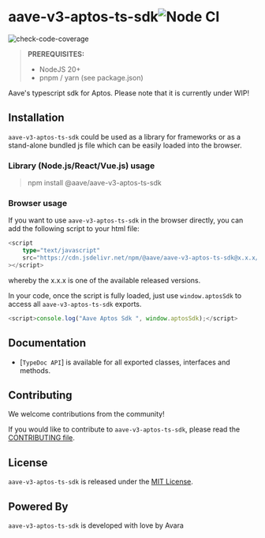 # aave-v3-aptos-ts-sdk![Node CI](https://github.com/aave/aave-v3-aptos-ts-sdk/workflows/Node.js%20CI/badge.svg)

![check-code-coverage](https://img.shields.io/badge/coverage-96.33%25-green)

> **PREREQUISITES:**
> 
>    - NodeJS 20+
>    - pnpm / yarn (see package.json)


Aave's typescript sdk for Aptos. Please note that it is currently under WIP!

## Installation

`aave-v3-aptos-ts-sdk` could be used as a library for frameworks or as a stand-alone bundled js file which can be easily loaded into the browser.

### Library (Node.js/React/Vue.js) usage

> npm install @aave/aave-v3-aptos-ts-sdk

### Browser usage

If you want to use `aave-v3-aptos-ts-sdk` in the browser directly, you can add the following script to your html file:

```ts
<script
    type="text/javascript"
    src="https://cdn.jsdelivr.net/npm/@aave/aave-v3-aptos-ts-sdk@x.x.x/bundle.js"
></script>
```

whereby the x.x.x is one of the available released versions.

In your code, once the script is fully loaded, just use `window.aptosSdk` to access all `aave-v3-aptos-ts-sdk` exports.

```ts
<script>console.log("Aave Aptos Sdk ", window.aptosSdk);</script>
```

## Documentation

- [`TypeDoc API`] is available for all exported classes, interfaces and methods.

## Contributing
We welcome contributions from the community!

If you would like to contribute to `aave-v3-aptos-ts-sdk`, please read the [CONTRIBUTING file](CONTRIBUTING.md).

## License
`aave-v3-aptos-ts-sdk` is released under the [MIT License](LICENSE).

## Powered By
`aave-v3-aptos-ts-sdk` is developed with love by Avara
